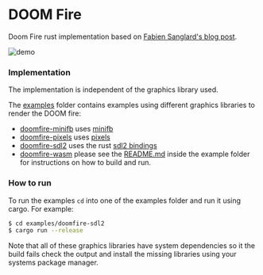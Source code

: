 # DOOM Fire

Doom Fire rust implementation based on [Fabien Sanglard's blog
post](https://fabiensanglard.net/doom_fire_psx/).

![demo](demo.gif)

### Implementation

The implementation is independent of the graphics library used.

The [examples](https://github.com/r-marques/doomfire/tree/master/examples)
folder contains examples using different graphics libraries to render the DOOM
fire:

- [doomfire-minifb](https://github.com/r-marques/doomfire/tree/master/examples/doomfire-minifb)
  uses [minifb](https://github.com/emoon/rust_minifb)
- [doomfire-pixels](https://github.com/r-marques/doomfire/tree/master/examples/doomfire-pixels)
  uses [pixels](https://github.com/parasyte/pixels)
- [doomfire-sdl2](https://github.com/r-marques/doomfire/tree/master/examples/doomfire-sdl2)
  uses the rust [sdl2 bindings](https://github.com/Rust-SDL2/rust-sdl2)
- [doomfire-wasm](https://github.com/r-marques/doomfire/tree/master/examples/doomfire-wasm)
  please see the
  [README.md](https://github.com/r-marques/doomfire/blob/master/examples/doomfire-wasm/README.md)
  inside the example folder for instructions on how to build and run.

### How to run

To run the examples `cd` into one of the examples folder and run it using
cargo. For example:

```bash
$ cd examples/doomfire-sdl2
$ cargo run --release
```

Note that all of these graphics libraries have system dependencies so it the
build fails check the output and install the missing libraries using your
systems package manager.
